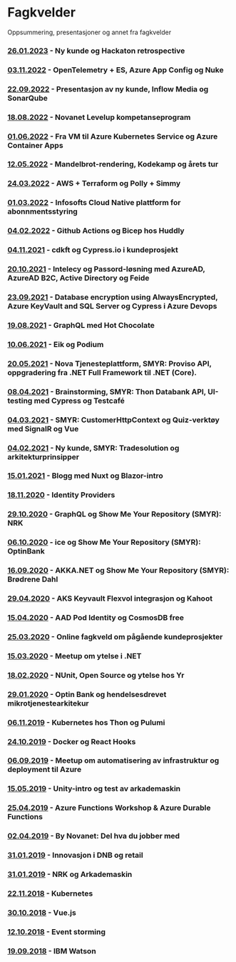 # Fagkvelder

Oppsummering, presentasjoner og annet fra fagkvelder

### [26.01.2023](/docs/20230126/readme.md) - Ny kunde og Hackaton retrospective

### [03.11.2022](/docs/20221103/readme.md) - OpenTelemetry + ES, Azure App Config og Nuke

### [22.09.2022](/docs/20220922/readme.md) - Presentasjon av ny kunde, Inflow Media og SonarQube

### [18.08.2022](/docs/20220818/readme.md) - Novanet Levelup kompetanseprogram

### [01.06.2022](/docs/20220601/readme.md) - Fra VM til Azure Kubernetes Service og Azure Container Apps

### [12.05.2022](/docs/20220512/readme.md) - Mandelbrot-rendering, Kodekamp og årets tur

### [24.03.2022](/docs/20220324/readme.md) - AWS + Terraform og Polly + Simmy

### [01.03.2022](/docs/20220301/readme.md) - Infosofts Cloud Native plattform for abonnmentsstyring

### [04.02.2022](/docs/20220204/readme.md) - Github Actions og Bicep hos Huddly

### [04.11.2021](/docs/20211104/readme.md) - cdkft og Cypress.io i kundeprosjekt

### [20.10.2021](/docs/20211020/readme.md) - Intelecy og Passord-løsning med AzureAD, AzureAD B2C, Active Directory og Feide

### [23.09.2021](/docs/20211020/readme.md) - Database encryption using AlwaysEncrypted, Azure KeyVault and SQL Server og Cypress i Azure Devops

### [19.08.2021](/docs/20210819/readme.md) - GraphQL med Hot Chocolate

### [10.06.2021](/docs/20210610/readme.md) - Eik og Podium

### [20.05.2021](/docs/20210520/readme.md) - Nova Tjenesteplattform, SMYR: Proviso API, oppgradering fra .NET Full Framework til .NET (Core).

### [08.04.2021](/docs/20210408/readme.md) - Brainstorming, SMYR: Thon Databank API, UI-testing med Cypress og Testcafé

### [04.03.2021](/docs/20210304/readme.md) - SMYR: CustomerHttpContext og Quiz-verktøy med SignalR og Vue

### [04.02.2021](/docs/20210204/readme.md) - Ny kunde, SMYR: Tradesolution og arkitekturprinsipper

### [15.01.2021](/docs/20210115/readme.md) - Blogg med Nuxt og Blazor-intro

### [18.11.2020](/docs/20201118/readme.md) - Identity Providers

### [29.10.2020](/docs/20201029/README.md) - GraphQL og Show Me Your Repository (SMYR): NRK

### [06.10.2020](/docs/20201006/README.md) - ice og Show Me Your Repository (SMYR): OptinBank

### [16.09.2020](/docs/20200916/README.md) - AKKA.NET og Show Me Your Repository (SMYR): Brødrene Dahl

### [29.04.2020](/docs/20200429/README.md) - AKS Keyvault Flexvol integrasjon og Kahoot

### [15.04.2020](/docs/20200415/README.md) - AAD Pod Identity og CosmosDB free

### [25.03.2020](/docs/20200325/README.md) - Online fagkveld om pågående kundeprosjekter

### [15.03.2020](/docs/20200305/README.md) - Meetup om ytelse i .NET

### [18.02.2020](/docs/20200218/README.md) - NUnit, Open Source og ytelse hos Yr

### [29.01.2020](/docs/20200129/README.md) - Optin Bank og hendelsesdrevet mikrotjenestearkitekur

### [06.11.2019](/docs/20191106/README.md) - Kubernetes hos Thon og Pulumi

### [24.10.2019](/docs/20191024/README.md) - Docker og React Hooks

### [06.09.2019](/docs/20190906/README.md) - Meetup om automatisering av infrastruktur og deployment til Azure

### [15.05.2019](/docs/20190515/README.md) - Unity-intro og test av arkademaskin

### [25.04.2019](/docs/20190425/README.md) - Azure Functions Workshop & Azure Durable Functions

### [02.04.2019](/docs/20190402/README.md) - By Novanet: Del hva du jobber med

### [31.01.2019](/docs/20190314/README.md) - Innovasjon i DNB og retail

### [31.01.2019](/docs/20190131/README.md) - NRK og Arkademaskin

### [22.11.2018](/docs/20181122/README.md) - Kubernetes

### [30.10.2018](/docs/20181030/README.md) - Vue.js

### [12.10.2018](/docs/20181012/README.md) - Event storming

### [19.09.2018](/docs/20180919/README.md) - IBM Watson
